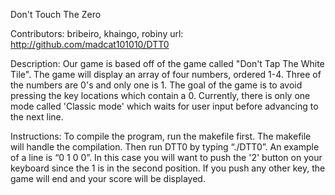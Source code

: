 Don't Touch The Zero

Contributors: bribeiro, khaingo, robiny
url: http://github.com/madcat101010/DTT0

Description: Our game is based off of the game called "Don't Tap The White Tile". The game will display an array of four numbers, ordered 1-4. Three of the numbers are 0's and only one is 1. The goal of the game is to avoid pressing the key locations which contain a 0. Currently, there is only one mode called 'Classic mode' which waits for user input before advancing to the next line. 

Instructions: To compile the program, run the makefile first. The makefile will handle the compilation. Then run DTT0 by typing “./DTT0”. An example of a line is “0 1 0 0”. In this case you will want to push the '2' button on your keyboard since the 1 is in the second position. If you push any other key, the game will end and your score will be displayed.  
